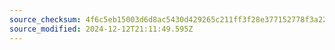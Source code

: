 ```yaml
---
source_checksum: 4f6c5eb15003d6d8ac5430d429265c211ff3f28e377152778f3a22b32da14de9
source_modified: 2024-12-12T21:11:49.595Z
---
```


